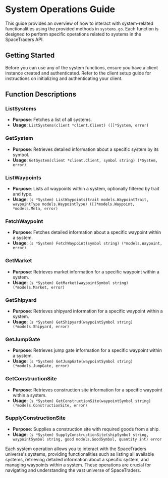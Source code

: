 # System Operations Guide

This guide provides an overview of how to interact with system-related functionalities using the provided methods in `systems.go`. Each function is designed to perform specific operations related to systems in the SpaceTraders API.

## Getting Started

Before you can use any of the system functions, ensure you have a client instance created and authenticated. Refer to the client setup guide for instructions on initializing and authenticating your client.

## Function Descriptions

### ListSystems

- **Purpose**: Fetches a list of all systems.
- **Usage**: `ListSystems(client *client.Client) ([]*System, error)`

### GetSystem

- **Purpose**: Retrieves detailed information about a specific system by its symbol.
- **Usage**: `GetSystem(client *client.Client, symbol string) (*System, error)`

### ListWaypoints

- **Purpose**: Lists all waypoints within a system, optionally filtered by trait and type.
- **Usage**: `(s *System) ListWaypoints(trait models.WaypointTrait, waypointType models.WaypointType) ([]*models.Waypoint, *models.Meta, error)`

### FetchWaypoint

- **Purpose**: Fetches detailed information about a specific waypoint within a system.
- **Usage**: `(s *System) FetchWaypoint(symbol string) (*models.Waypoint, error)`

### GetMarket

- **Purpose**: Retrieves market information for a specific waypoint within a system.
- **Usage**: `(s *System) GetMarket(waypointSymbol string) (*models.Market, error)`

### GetShipyard

- **Purpose**: Retrieves shipyard information for a specific waypoint within a system.
- **Usage**: `(s *System) GetShipyard(waypointSymbol string) (*models.Shipyard, error)`

### GetJumpGate

- **Purpose**: Retrieves jump gate information for a specific waypoint within a system.
- **Usage**: `(s *System) GetJumpGate(waypointSymbol string) (*models.JumpGate, error)`

### GetConstructionSite

- **Purpose**: Retrieves construction site information for a specific waypoint within a system.
- **Usage**: `(s *System) GetConstructionSite(waypointSymbol string) (*models.ConstructionSite, error)`

### SupplyConstructionSite

- **Purpose**: Supplies a construction site with required goods from a ship.
- **Usage**: `(s *System) SupplyConstructionSite(shipSymbol string, waypointSymbol string, good models.GoodSymbol, quantity int) error`

Each system operation allows you to interact with the SpaceTraders universe's systems, providing functionalities such as listing all available systems, retrieving detailed information about a specific system, and managing waypoints within a system. These operations are crucial for navigating and understanding the vast universe of SpaceTraders.
